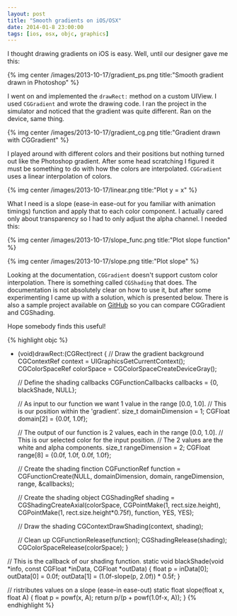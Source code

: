 ```yaml
---
layout: post
title: "Smooth gradients on iOS/OSX"
date: 2014-01-8 23:00:00
tags: [ios, osx, objc, graphics]
---
```


I thought drawing gradients on iOS is easy. Well, until our designer gave me this:

{% img center /images/2013-10-17/gradient_ps.png title:"Smooth gradient drawn in Photoshop" %}

I went on and implemented the `drawRect:` method on a custom UIView. I used `CGGradient` and wrote the drawing code. I ran the project in the simulator and noticed that the gradient was quite different. Ran on the device, same thing.

{% img center /images/2013-10-17/gradient_cg.png title:"Gradient drawn with CGGradient" %}

I played around with different colors and their positions but nothing turned out like the Photoshop gradient. After some head scratching I figured it must be something to do with how the colors are interpolated. `CGGradient` uses a linear interpolation of colors.

{% img center /images/2013-10-17/linear.png title:"Plot y = x" %}

What I need is a slope (ease-in ease-out for you familiar with animation timings) function and apply that to each color component. I actually cared only about transparency so I had to only adjust the alpha channel.
I needed this:

{% img center /images/2013-10-17/slope_func.png title:"Plot slope function" %}

{% img center /images/2013-10-17/slope.png title:"Plot slope" %}

Looking at the documentation, `CGGradient` doesn't support custom color interpolation. There is something called `CGShading` that does. The documentation is not absolutely clear on how to use it, but after some experimenting I came up with a solution, which is presented below. There is also a sample project available on [GitHub](https://github.com/jernejstrasner/Smooth-Gradient) so you can compare CGGradient and CGShading.

Hope somebody finds this useful!

{% highlight objc %}
- (void)drawRect:(CGRect)rect
{
	// Draw the gradient background
	CGContextRef context = UIGraphicsGetCurrentContext();
	CGColorSpaceRef colorSpace = CGColorSpaceCreateDeviceGray();

	// Define the shading callbacks
	CGFunctionCallbacks callbacks = {0, blackShade, NULL};

	// As input to our function we want 1 value in the range [0.0, 1.0].
	// This is our position within the 'gradient'.
	size_t domainDimension = 1;
	CGFloat domain[2] = {0.0f, 1.0f};

	// The output of our function is 2 values, each in the range [0.0, 1.0].
	// This is our selected color for the input position.
	// The 2 values are the white and alpha components.
	size_t rangeDimension = 2;
	CGFloat range[8] = {0.0f, 1.0f, 0.0f, 1.0f};

	// Create the shading finction
	CGFunctionRef function = CGFunctionCreate(NULL, domainDimension, domain, rangeDimension, range, &callbacks);

	// Create the shading object
	CGShadingRef shading = CGShadingCreateAxial(colorSpace, CGPointMake(1, rect.size.height), CGPointMake(1, rect.size.height*0.75f), function, YES, YES);

	// Draw the shading
	CGContextDrawShading(context, shading);

	// Clean up
	CGFunctionRelease(function);
	CGShadingRelease(shading);
	CGColorSpaceRelease(colorSpace);
}

// This is the callback of our shading function.
static void blackShade(void *info, const CGFloat *inData, CGFloat *outData)
{
	float p = inData[0];
	outData[0] = 0.0f;
	outData[1] = (1.0f-slope(p, 2.0f)) * 0.5f;
}

// ristributes values on a slope (ease-in ease-out)
static float slope(float x, float A)
{
	float p = powf(x, A);
	return p/(p + powf(1.0f-x, A));
}
{% endhighlight %}